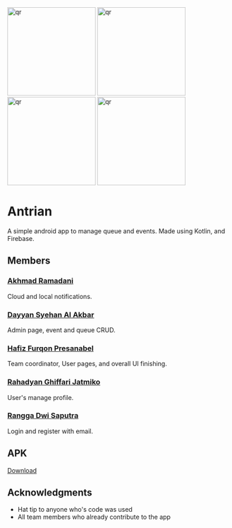 <img src="https://github.com/moryku/antrian/blob/development/Screen%20Shot%202020-07-25%20at%2012.12.50.png" alt="qr" width="200">
<img src="https://github.com/moryku/antrian/blob/development/Screen%20Shot%202020-07-25%20at%2012.13.45.png" alt="qr" width="200">
<img src="https://github.com/moryku/antrian/blob/development/Screen%20Shot%202020-07-25%20at%2012.13.04.png" alt="qr" width="200">
<img src="https://github.com/moryku/antrian/blob/development/Screen%20Shot%202020-07-25%20at%2012.14.15.png" alt="qr" width="200">

# Antrian
A simple android app to manage queue and events. Made using Kotlin, and Firebase.

## Members
### [Akhmad Ramadani](https://github.com/AkhmadRamadani) 

Cloud and local notifications.

### [Dayyan Syehan Al Akbar](https://github.com/syehan269) 

Admin page, event and queue CRUD.

### [Hafiz Furqon Presanabel](https://github.com/abelherl) 

Team coordinator, User pages, and overall UI finishing.

### [Rahadyan Ghiffari Jatmiko](https://github.com/rayangj) 

User's manage profile.

### [Rangga Dwi Saputra](https://github.com/ranggaggngntt) 

Login and register with email.

## APK
[Download](https://drive.google.com/file/d/1N0wxwyZAaQiT88wkrU2IuLdv_0VkwEMh/view?usp=sharing)

## Acknowledgments
* Hat tip to anyone who's code was used
* All team members who already contribute to the app
